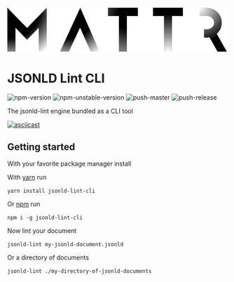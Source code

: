 ![Mattr logo](../../docs/assets/mattr-black.svg)

# JSONLD Lint CLI

![npm-version](https://badgen.net/npm/v/jsonld-lint-cli)
![npm-unstable-version](https://badgen.net/npm/v/jsonld-lint-cli)
![push-master](https://github.com/mattrglobal/jsonld-lint/workflows/push-master/badge.svg)
![push-release](https://github.com/mattrglobal/jsonld-lint/workflows/push-release/badge.svg)

The jsonld-lint engine bundled as a CLI tool

[![asciicast](https://asciinema.org/a/p7Mxf0yy9WZ5Ka7FPRLsZHbSY.svg)](https://asciinema.org/a/p7Mxf0yy9WZ5Ka7FPRLsZHbSY)

## Getting started

With your favorite package manager install

With [yarn](https://yarnpkg.com/) run

```
yarn install jsonld-lint-cli
```

Or [npm](https://www.npmjs.com/) run

```
npm i -g jsonld-lint-cli
```

Now lint your document

```
jsonld-lint my-jsonld-document.jsonld
```

Or a directory of documents

```
jsonld-lint ./my-directory-of-jsonld-documents
```
